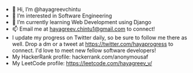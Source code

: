 - 👋 Hi, I’m @hayagreevchintu
- 👀 I’m interested in Software Engineering
- 🌱 I’m currently learning Web Development using Django
- 📫 Email me at hayagreev.chintu1@gmail.com to connect!
- I update my progress on Twitter daily, so be sure to follow me there as well. Drop a dm or a tweet at https://twitter.com/hayaprogress to connect. I'd love to meet new fellow software developers!
- My HackerRank profile: hackerrank.com/anonymousaf
- My LeetCode profile: https://leetcode.com/hayagreev_v/

<!---
hayagreevchintu/hayagreevchintu is a ✨ special ✨ repository because its `README.md` (this file) appears on your GitHub profile.
You can click the Preview link to take a look at your changes.
--->
